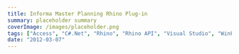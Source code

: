 ```yaml
---
title: Informa Master Planning Rhino Plug-in
summary: placeholder summary
coverImage: /images/placeholder.png
tags: ["Access", "C#.Net", "Rhino", "Rhino API", "Visual Studio", "WinForms"]
date: "2012-03-07"
---
```

